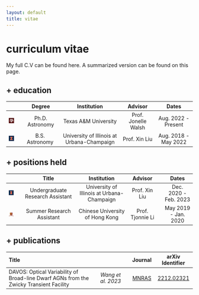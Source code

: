 ```yaml
---
layout: default
title: vitae
---
```


# curriculum vitae

My full C.V can be found here. A summarized version can be found on this page.

## + education

| | | Degree | Institution | Advisor | Dates |
| :---: | :---: | :-----: | :----: | :---: | :---: |
| ![tamu](/assets/img/tamu_40.png) || Ph.D. Astronomy | Texas A&M University  | Prof. Jonelle Walsh  | Aug. 2022 - Present |
| ![uiuc](/assets/img/blocki_40.png) || B.S.&nbsp; Astronomy&nbsp; | University of Illinois at Urbana-Champaign  | Prof. Xin Liu  | Aug. 2018 - May 2022 |

## + positions held

| | | Title | Institution | Advisor | | Dates |
| :---: | :---: | :-----: | :----: | :---: | :---: | :---: |
| ![tamu](/assets/img/blocki_40.png) || Undergraduate Research Assistant | University of Illinois at Urbana-Champaign  | Prof. Xin Liu  | | Dec. 2020 - Feb. 2023 |
| ![tamu](/assets/img/cuhk_40.png) || Summer Research Assistant | Chinese University of Hong Kong  | Prof. Tjonnie Li  | | May 2019 - Jan. 2020 |

## + publications

| Title | | | | Journal | arXiv Identifier |
| :--- | :---: | :---: | :---: | :---: | :----: |
| DAVOS: Optical Variability of Broad-line Dwarf AGNs from the Zwicky Transient Facility | | *Wang et al. 2023* | | [MNRAS](https://academic.oup.com/mnras/article-abstract/521/1/99/7043476) | [2212.02321](https://arxiv.org/abs/2212.02321) | 
